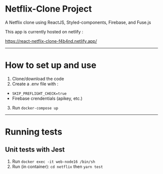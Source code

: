 
# Netflix-Clone Project

A Netflix clone using ReactJS, Styled-components, Firebase, and Fuse.js

This app is currently hosted on netlify :

https://react-netflix-clone-f4b4nd.netlify.app/


---

# How to set up and use
1. Clone/download the code
2. Create a .env file with :
- `SKIP_PREFLIGHT_CHECK=true`
- Firebase crendentials (apikey, etc.)
3. Run `docker-compose up`

---

# Running tests
## Unit tests with Jest
1. Run `docker exec -it web-node16 /bin/sh`
2. Run (in container): `cd netflix` then `yarn test`